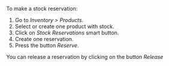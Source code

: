To make a stock reservation:

1.  Go to *Inventory \> Products*.
2.  Select or create one product with stock.
3.  Click on *Stock Reservations* smart button.
4.  Create one reservation.
5.  Press the button *Reserve*.

You can release a reservation by clicking on the button *Release*
